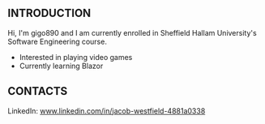 
## INTRODUCTION

Hi, I'm gigo890
and I am currently enrolled in Sheffield Hallam University's Software Engineering course.
- Interested in playing video games
- Currently learning Blazor

## CONTACTS
LinkedIn: www.linkedin.com/in/jacob-westfield-4881a0338

